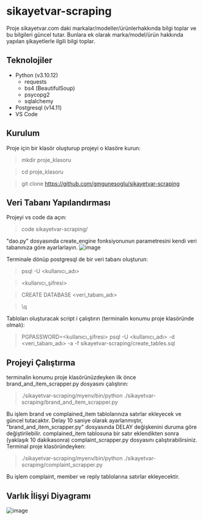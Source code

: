 # sikayetvar-scraping 

Proje sikayetvar.com daki markalar/modeller/ürünlerhakkında bilgi toplar ve bu bilgileri güncel tutar. Bunlara ek olarak marka/model/ürün hakkında yapılan şikayetlerle ilgili bilgi toplar.


## Teknolojiler
  - Python (v3.10.12)
    - requests
    - bs4 (BeautifulSoup)
    - psycopg2
    - sqlalchemy
  - Postgresql (v14.11)
  - VS Code


## Kurulum
Proje için bir klasör oluşturup projeyi o klasöre kurun:
> mkdir proje_klasoru

> cd proje_klasoru

> git clone https://github.com/gmgunesoglu/sikayetvar-scraping


## Veri Tabanı Yapılandırması
Projeyi vs code da açın:
> code sikayetvar-scraping/

"dao.py" dosyasında create_engine fonksiyonunun parametresini kendi veri tabanınıza göre ayarlarlayın.
![image](https://github.com/gmgunesoglu/sikayetvar-scraping/assets/76867018/b100b45c-4f19-4855-9725-27c25d201f2a)

Terminale dönüp postgresql de bir veri tabanı oluşturun:
> psql -U <kullanıcı_adı>

> <kullanıcı_şifresi>

> CREATE DATABASE <veri_tabanı_adı>  

> \q

Tabloları oluşturacak script i çalıştırın (terminalin konumu proje klasöründe olmalı):
> PGPASSWORD=<kullanıcı_şifresi> psql -U <kullanıcı_adı> -d <veri_tabanı_adı>   -a -f sikayetvar-scraping/create_tables.sql


## Projeyi Çalıştırma
terminalin konumu proje klasörünüzdeyken ilk önce brand_and_item_scrapper.py dosyasını çalıştırın:
> ./sikayetvar-scraping/myenv/bin/python ./sikayetvar-scraping/brand_and_item_scrapper.py

Bu işlem brand ve complained_item tablolarınıza satırlar ekleyecek ve güncel tutacaktır. Delay 10 saniye olarak ayarlanmıştır,
"brand_and_item_scrapper.py" dosyasında DELAY değişkenini duruma göre değiştirilebilir.
complained_item tablosuna bir satır eklendikten sonra (yaklaşık 10 dakikasonra) complaint_scrapper.py dosyasını çalıştırabilirsiniz. Terminal proje klasöründeyken:
> ./sikayetvar-scraping/myenv/bin/python ./sikayetvar-scraping/complaint_scrapper.py

Bu işlem complaint, member ve reply tablolarına satırlar ekleyecektir.

## Varlık İlişyi Diyagramı
![image](https://github.com/gmgunesoglu/sikayetvar-scraping/assets/76867018/68c6b1fd-d1d3-4599-8d08-f7b2b7ac1708)
